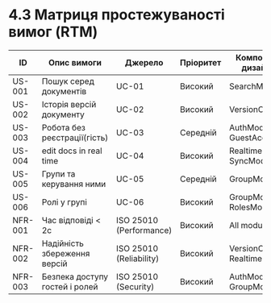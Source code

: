 # 4.3 Матриця простежуваності вимог (RTM)

| ID      | Опис вимоги            | Джерело | Пріоритет| Компонент дизайну        | Тестовий випадок | Статус       |
|---------|------------------------|---------|----------|--------------------------|------------------|--------------|
| US-001  | Пошук серед документів | UC-01   | Високий  | SearchModule             | TC-001           | Планується   |
| US-002  | Історія версій документу| UC-02  | Високий  | VersionControl           | TC-002           | Планується   |
| US-003  | Робота без реєстрації(гість)| UC-03| Середній| AuthModule, GuestAccess | TC-003           | Планується   |
| US-004  | edit docs in real time | UC-04 | Високий | RealtimeEditor, SyncModule  | TC-004           | Планується   |
| US-005  | Групи та керування ними | UC-05 | Середній | GroupModule               | TC-005           | Планується   |
| US-006  | Ролі у групі | UC-06 | Високий | GroupModule, RolesModule              | TC-006           | Планується   |
| NFR-001 | Час відповіді < 2с | ISO 25010 (Performance) | Високий | All modules       | PT-001       | Планується   |
| NFR-002 | Надійність збереження версій | ISO 25010 (Reliability) | Високий | VersionControl, RealtimeEditor | PT-002 |        Планується |
| NFR-003 | Безпека доступу гостей і ролей | ISO 25010 (Security) | Високий | AuthModule, GroupModule | PT-003 | Планується |
